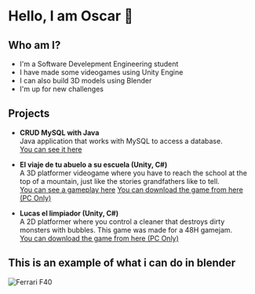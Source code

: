 # Hello, I am Oscar 👋

## Who am I?
- I'm a Software Develepment Engineering student
- I have made some videogames using Unity Engine
- I can also build 3D models using Blender
- I'm up for new challenges

## Projects

- **CRUD MySQL with Java**  
  Java application that works with MySQL to access a database.  
  [You can see it here](https://youtu.be/ieAKNa_ZpuQ)
  
- **El viaje de tu abuelo a su escuela (Unity, C#)**  
  A 3D platformer videogame where you have to reach the school at the top of a mountain, just like the stories grandfathers like to tell.  
  [You can see a gameplay here](https://www.youtube.com/watch?v=s4ORkRE4fxY)
  [You can download the game from here (PC Only)](https://chuaistaiger.itch.io/el-viaje-de-tu-abuelo)

- **Lucas el limpiador (Unity, C#)**  
  A 2D platformer where you control a cleaner that destroys dirty monsters with bubbles. This game was made for a 48H gamejam.  
  [You can download the game from here (PC Only)](https://chuaistaiger.itch.io/lucas-el-limpiador)

## This is an example of what i can do in blender

![Ferrari F40](https://github.com/user-attachments/assets/05816ed9-8503-4438-a1cf-ebc9754ac06d)
